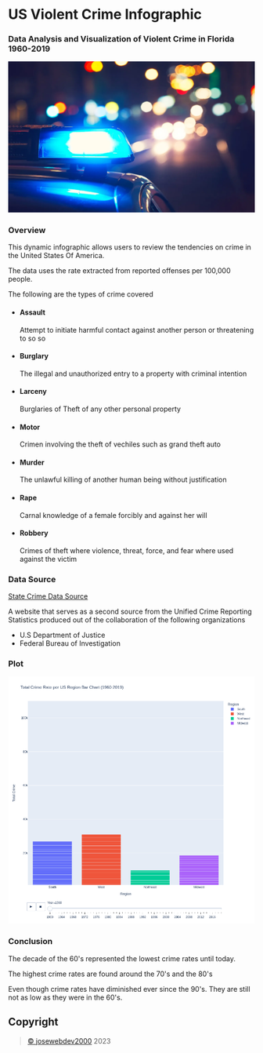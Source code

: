 # US Violent Crime Infographic
### Data Analysis and Visualization of Violent Crime in Florida 1960-2019

<div>
    <img src="car_police_light.png" alt="Police Car Lights">
    <h3>Overview</h3>
    <p>This dynamic infographic allows users to review the tendencies on crime in the United States Of America.</p>
    <p>The data uses the rate extracted from reported offenses per 100,000 people.</p>
    <p>The following are the types of crime covered</p>
    <ul>
        <li>
            <h4>Assault</h4>
            <p>Attempt to initiate harmful contact against another person or threatening to so so</p>
        </li>
        <li>
            <h4>Burglary</h4>
            <p>The illegal and unauthorized entry to a property with criminal intention</p>
        </li>
        <li>
            <h4>Larceny</h4>
            <p>Burglaries of Theft of any other personal property</p>
        </li>
        <li>
            <h4>Motor</h4>
            <p>Crimen involving the theft of vechiles such as grand theft auto</p>
        </li>
        <li>
            <h4>Murder</h4>
            <p>The unlawful killing of another human being without justification</p>
        </li>
        <li>
            <h4>Rape</h4>
            <p>Carnal knowledge of a female forcibly and against her will</p>
        </li>
        <li>            <h4>Robbery</h4>
            <p>Crimes of theft where violence, threat, force, and fear where used against the victim</p>
        </li>
    </ul>
</div>

<div>
    <h3>Data Source</h3>
    <p><a href="https://corgis-edu.github.io/corgis/csv/state_crime/" target="_blank">State Crime Data Source</a></p>
    <p>A website that serves as a second source from the Unified Crime Reporting Statistics produced out of the collaboration of the following organizations</p>
    <ul>
        <li>U.S Department of Justice</li>
        <li>Federal Bureau of Investigation</li>
    </ul>
</div>

<div>
    <h3>Plot</h3>
    <img src="total_violent_crime.png" alt="Violent Crime Main Graph">
</div>

<div>
    <h3>Conclusion</h3>
    <p>The decade of the 60's represented the lowest crime rates until today.</p>
    <p>The highest crime rates are found around the 70's and the 80's</p>
    <p>Even though crime rates have diminished ever since the 90's. They are still not as low as they were in the 60's.</p>
</div>


## Copyright
<div>
    <blockquote>
        <a href="https://github.com/josewebdev2000">&copy; josewebdev2000</a> 2023
    </blockquote>
</div>
